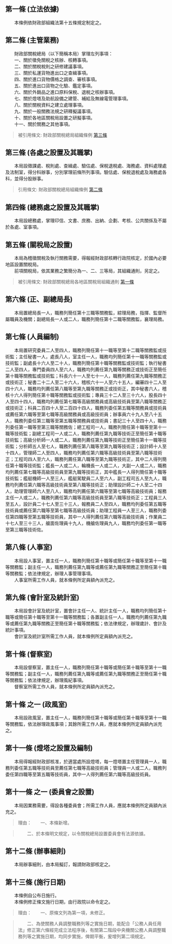 第一條 (立法依據)
-----------------
　　本條例依財政部組織法第十五條規定制定之。  


第二條 (主管業務)
-----------------
　　財政部關稅總局（以下簡稱本局）掌理左列事項：  
　　一、關於徵免關稅之核辦、核轉事項。  
　　二、關於關稅稅則之研修建議事項。  
　　三、關於私運貨物進出口之查緝事項。  
　　四、關於進口貨物價格之調查、審核事項。  
　　五、關於進出口貨物之化驗、鑑定事項。  
　　六、關於外銷品之進口原料保稅、退稅之核辦事項。  
　　七、關於燈塔及助航設備之建管、補給及無線電管理事項。  
　　八、關於關稅資料之建立處理事項。  
　　九、關於一般關務法規之研釋擬議事項。  
　　十、關於各地區關稅局設置之研擬事項。  
　　十一、關於關務之其他事項。  
> 被引用條文: 財政部關稅總局組織條例 [第三條](1586#第三條-各處之設置及其職掌)



第三條 (各處之設置及其職掌)
---------------------------
　　本局設徵課處、稅則處、查緝處、驗估處、保稅退稅處、海務處、資料處理處及法制室，得分科辦事，分別掌理前條所列事項。驗估處、保稅退稅處及海務處各科，並得分股辦事。  
> 引用條文: 財政部關稅總局組織條例 [第二條](1586#第二條-主管業務)



第四條 (總務處之設置及其職掌)
-----------------------------
　　本局設總務處，掌理印信、文書、庶務、出納、企劃、考核、公共關係及不屬於各處、室事項。  


第五條 (關稅局之設置)
---------------------
　　本局為稽徵關稅及執行關務需要，得報經財政部核轉行政院核定，於國內必要地區設置關稅局。  
　　前項關稅局，依其業務之繁簡分為一、二、三等局，其組織通則，另定之。  
> 被引用條文: 財政部關稅總局各地區關稅局組織通則 [第一條](1605#第一條-立法依據)



第六條 (正、副總局長)
---------------------
　　本局置總局長一人，職務列簡任第十三職等關務監，綜理局務，指揮、監督所屬職員及機關；副總局長一人或二人，職務列簡任第十二職等關務監，襄理局務。  


第七條 (人員編制)
-----------------
　　本局置研究委員二人至四人，職務列簡任第十一職等至第十二職等關務監或技術監；主任秘書一人，處長八人，室主任一人，職務均列簡任第十一職等關務監或技術監；副處長十六人至二十人，職務列簡任第十職等關務監或技術監；執行秘書二人至四人，專門委員四人至六人，職務均列薦任第九職等關務正或技術正至簡任第十職等關務監或技術監；科長六十一人至七十一人，職務列薦任第九職等關務正或技術正；秘書二十二人至二十六人，稽核六十一人至六十五人，編審四十二人至四十六人，職務均列薦任第八職等至第九職等關務正或技術正，其中秘書六人，稽核十六人得列簡任第十職等關務監或技術監；專員三十二人至三十六人，股長四十人至四十四人，職務均列薦任第七職等高級關務員或高級技術員至第八職等關務正或技術正；科員二百四十人至二百四十四人，職務列委任第五職等關務員或技術員或薦任第六職等至第七職等高級關務員或高級技術員；辦事員六十九人至八十五人，職務列委任第三職等至第五職等關務員或技術員；書記三十人至四十人，職務列委任第一職等至第三職等關務佐；總工程司一人，職務列簡任第十職等至第十一職等技術監；副總工程司一人或二人，職務列薦任第九職等技術正至簡任第十職等技術監；高級分析師一人或二人，職務列薦任第九職等技術正至簡任第十一職等技術監；分析師五人至七人，職務列薦任第八職等至第九職等技術正；設計師十人至十四人，管理師二人至四人，職務均列薦任第六職等高級技術員至第八職等技術正；工程司四人至六人，職務列薦任第八職等至第九職等技術正，其中二人得列簡任第十職等技術監；艦長一人或二人，輪機長一人或二人，大副一人或二人，職務均列薦任第七職等高級技術員至第九職等技術正，其中艦長一人得列簡任第十職等技術監；艦艇機師一人至三人，艦艇駕駛員二人至六人，副工程司五人至九人，職務均列薦任第六職等高級技術員至第八職等技術正；助理設計師二十人至二十四人，助理管理師六人至八人，職務均列薦任第六職等至第七職等高級技術員；報務主任一人或二人，職務列薦任第六職等高級技術員至第八職等技術正；工程員三人至五人，設計員二十七人至三十三人，報務員二人至四人，職務均列委任第五職等技術員或薦任第六職等至第七職等高級技術員；助理工程員一人至三人，職務列委任第四職等至第五職等技術員，其中一人得列薦任第六職等高級技術員；作業員二十七人至三十三人，艙面佐理員十九人，機艙佐理員九人，職務均列委任第一職等至第三職等技術佐。  


第八條 (人事室)
---------------
　　本局設人事室，置主任一人，職務列簡任第十職等或簡任第十職等至第十一職等關務監；副主任一人，職務列薦任第九職等或薦任第九職等關務正至簡任第十職等關務監；依法律規定，辦理人事管理事項。  
　　人事室所需工作人員，就本條例所定員額內派充之。  


第九條 (會計室及統計室)
-----------------------
　　本局設會計室及統計室，置會計主任一人、統計主任一人，職務均列簡任第十職等或簡任第十職等至第十一職等關務監；各置副主任一人，職務均列薦任第九職等或薦任第九職等關務正至簡任第十職等關務監；依法律規定，辦理歲計、會計及統計事項。  
　　會計室及統計室所需工作人員，就本條例所定員額內派充之。  


第十條 (督察室)
---------------
　　本局設督察室，置主任一人，職務列簡任第十職等或簡任第十職等至第十一職等關務監；副主任一人，職務列薦任第九職等或薦任第九職等關務正至簡任第十職等關務監；依法律規定，辦理風紀事項。  
　　督察室所需工作人員，就本條例所定員額內派充之。  


第十條 之一 (政風室)
--------------------
　　本局設政風室，置主任一人，職務列簡任第十職等或簡任第十職等至第十一職等關務監，依法辦理政風事項；其餘所需工作人員，應就本條例所定員額內派充之。  


第十一條 (燈塔之設置及編制)
---------------------------
　　本局得報經財政部核准，於適當處所設燈塔，每一燈塔置主任管理員一人，職務列委任第五職等技術員至薦任第七職等高級技術員；管理員一人或二人，職務列委任第四職等至第五職等技術員，其中一人得列薦任第六職等高級技術員。  


第十一條 之一 (委員會之設置)
----------------------------
　　本局因業務需要，得設各種委員會；所需工作人員，應就本條例所定員額內派充之。  
> 理由：　　一、本條新增。

> 　　二、於本條明文規定，以令關稅總局設置委員會有法源依據。



第十二條 (辦事細則)
-------------------
　　本局辦事細則，由本局擬訂，報請財政部核定之。  


第十三條 (施行日期)
-------------------
　　本條例自公布日施行。  
　　本條例修正條文施行日期，由行政院以命令定之。  
> 理由：　　一、原條文列為第一項，未修正。

> 　　二、為使關務人員調整職務列等之實施日期，能配合「公務人員任用法」修正第六條經完成立法程序後，有關第二階段中央機關公務人員調整職務列等之實施日期，均同步實施，俾期平衡，爰增列第二項規定。